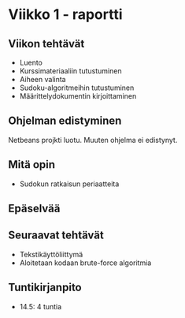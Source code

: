 # Viikko 1 - raportti

## Viikon tehtävät
* Luento
* Kurssimateriaaliin tutustuminen
* Aiheen valinta
* Sudoku-algoritmeihin tutustuminen
* Määrittelydokumentin kirjoittaminen

## Ohjelman edistyminen
Netbeans projkti luotu. Muuten ohjelma ei edistynyt.

## Mitä opin
* Sudokun ratkaisun periaatteita

## Epäselvää

## Seuraavat tehtävät
* Tekstikäyttöliittymä
* Aloitetaan kodaan brute-force algoritmia

## Tuntikirjanpito
* 14.5: 4 tuntia
